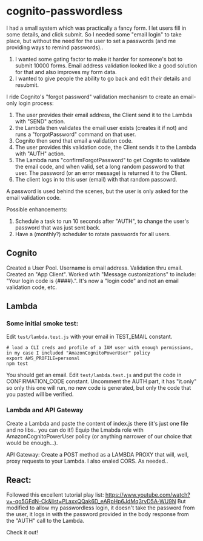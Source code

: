 # cognito-passwordless

I had a small system which was practically a fancy form. I let users fill in some details, and click submit. 
So I needed some "email login" to take place, but without the need for the user to set a passwords (and me providing ways to remind passwords)..

1. I wanted some gating factor to make it harder for someone's bot to submit 10000 forms. Email address validation looked like a good solution for that and also improves my form data.
2. I wanted to give people the ability to go back and edit *their* details and resubmit. 


I ride Cognito's "forgot password" validation mechanism to create an email-only login process:
1. The user provides their email address, the Client send it to the Lambda with "SEND" action.
2. the Lambda then validates the email user exists (creates it if not) and runs a "forgotPassword" command on that user. 
3. Cognito then send that email a validation code. 
4. The user provides this validation code, the Client sends it to the Lambda with "AUTH" action.
5. The Lambda runs "confirmForgotPassword" to get Cognito to validate the email code, and when valid, set a long random password to that user. The password (or an error message) is returned it to the Client.
6. The client logs in to this user (email) with that random passowrd. 

A password is used behind the scenes, but the user is only asked for the email validation code.

Possible enhancements: 
1. Schedule a task to run 10 seconds after "AUTH", to change the user's password that was just sent back.  
2. Have a (monthly?) scheduler to rotate passwords for all users. 


## Cognito
Created a User Pool. Username is email address. Validation thru email.
Created an "App Client". 
Worked wtih "Message customizations" to include: 
"Your login code is {####}.". 
It's now a "login code" and not an email validation code, etc. 

## Lambda

### Some initial smoke test:

Edit `test/lambda.test.js` with your email in TEST_EMAIL constant. 
```
# load a CLI creds and profile of a IAM user with enough permissions, in my case I included "AmazonCognitoPowerUser" policy
export AWS_PROFILE=personal
npm test
```
You should get an email.
Edit `test/lambda.test.js` and put the code in CONFIRMATION_CODE constant.
Uncomment the AUTH part, it has "it.only" so only this one will run, no new code is generated, but only the code that you pasted will be verified.  

### Lambda and API Gateway 
Create a Lambda and paste the content of index.js there (it's just one file and no libs.. you can do it!)
Equip the Lmabda role with AmazonCognitoPowerUser policy (or anything narrower of our choice that would be enough...).

API Gateway:
Create a POST method as a LAMBDA PROXY that will, well, proxy requests to your Lambda. I also enaled CORS. As needed.. 


## React:
Followed this excellent tutorial play list: https://www.youtube.com/watch?v=-qo5GFdN-Ck&list=PLaxxQQak6D_eARpHp6JdMq3rvD5A-WU9N
But modified to allow my passwordless login, it doesn't take the password from the user, it logs in with the password provided in the body response from the "AUTH" call to the Lambda. 

Check it out!


